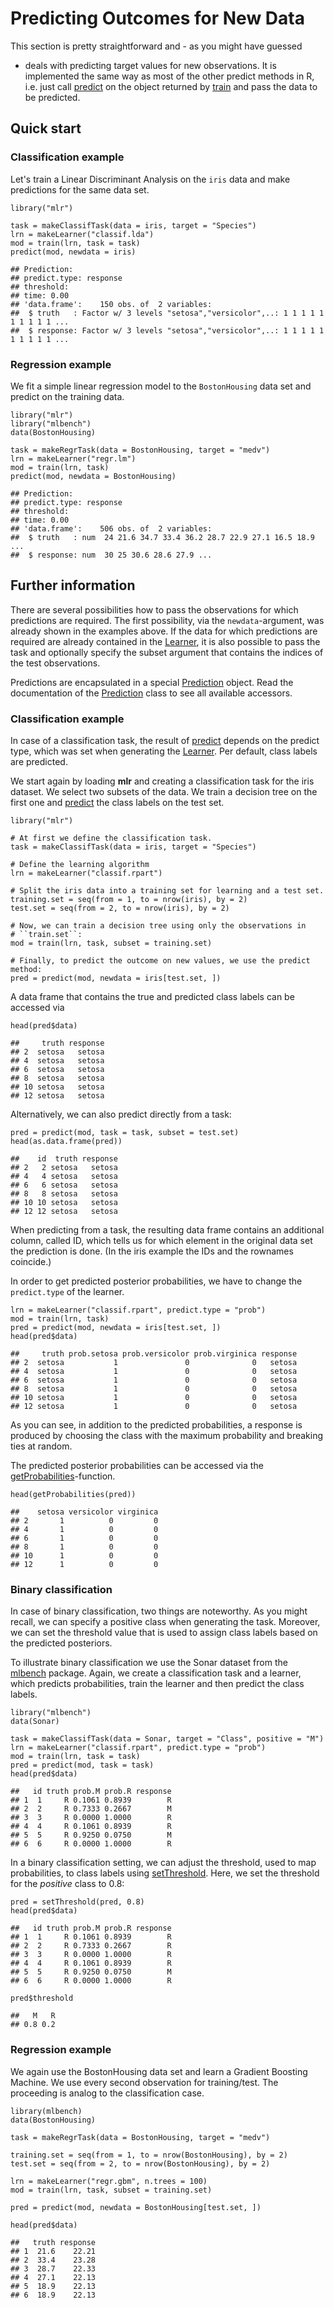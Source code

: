 Predicting Outcomes for New Data
================================

This section is pretty straightforward and - as you might have guessed
- deals with predicting target values for new observations. It is
implemented the same way as most of the other predict methods in R, i.e. just 
call [predict](http://berndbischl.github.io/mlr/man/predict.WrappedModel.html) on the object returned by [train](http://berndbischl.github.io/mlr/man/train.html) and pass the data to be predicted.


Quick start
-----------

### Classification example

Let's train a Linear Discriminant Analysis on the ``iris`` data and make predictions 
for the same data set.


```splus
library("mlr")

task = makeClassifTask(data = iris, target = "Species")
lrn = makeLearner("classif.lda")
mod = train(lrn, task = task)
predict(mod, newdata = iris)
```

```
## Prediction:
## predict.type: response
## threshold: 
## time: 0.00
## 'data.frame':	150 obs. of  2 variables:
##  $ truth   : Factor w/ 3 levels "setosa","versicolor",..: 1 1 1 1 1 1 1 1 1 1 ...
##  $ response: Factor w/ 3 levels "setosa","versicolor",..: 1 1 1 1 1 1 1 1 1 1 ...
```



### Regression example

We fit a simple linear regression model to the ``BostonHousing`` data set and predict
on the training data.


```splus
library("mlr")
library("mlbench")
data(BostonHousing)

task = makeRegrTask(data = BostonHousing, target = "medv")
lrn = makeLearner("regr.lm")
mod = train(lrn, task)
predict(mod, newdata = BostonHousing)
```

```
## Prediction:
## predict.type: response
## threshold: 
## time: 0.00
## 'data.frame':	506 obs. of  2 variables:
##  $ truth   : num  24 21.6 34.7 33.4 36.2 28.7 22.9 27.1 16.5 18.9 ...
##  $ response: num  30 25 30.6 28.6 27.9 ...
```



Further information
-------------------

There are several possibilities how to pass the observations for which 
predictions are required.
The first possibility, via the ``newdata``-argument, was already shown in the 
examples above.
If the data for which predictions are required are already contained in 
the [Learner](http://berndbischl.github.io/mlr/man/makeLearner.html), it is also possible to pass the task and optionally specify 
the subset argument that contains the indices of the test observations.

Predictions are encapsulated in a special [Prediction](http://berndbischl.github.io/mlr/man/Prediction.html) object. Read the
documentation of the [Prediction](http://berndbischl.github.io/mlr/man/Prediction.html) class to see all available
accessors.


### Classification example

In case of a classification task, the result of [predict](http://berndbischl.github.io/mlr/man/predict.WrappedModel.html) depends on 
the predict type, which was set when generating the [Learner](http://berndbischl.github.io/mlr/man/makeLearner.html). Per default, 
class labels are predicted.

We start again by loading **mlr** and creating a classification task for the 
iris dataset. We select two subsets of the data. We train a decision tree on the
first one and [predict](http://berndbischl.github.io/mlr/man/predict.WrappedModel.html) the class labels on the test set.


```splus
library("mlr")

# At first we define the classification task.
task = makeClassifTask(data = iris, target = "Species")

# Define the learning algorithm
lrn = makeLearner("classif.rpart")

# Split the iris data into a training set for learning and a test set.
training.set = seq(from = 1, to = nrow(iris), by = 2)
test.set = seq(from = 2, to = nrow(iris), by = 2)

# Now, we can train a decision tree using only the observations in
# ``train.set``:
mod = train(lrn, task, subset = training.set)

# Finally, to predict the outcome on new values, we use the predict method:
pred = predict(mod, newdata = iris[test.set, ])
```


A data frame that contains the true and predicted class labels can be accessed via


```splus
head(pred$data)
```

```
##     truth response
## 2  setosa   setosa
## 4  setosa   setosa
## 6  setosa   setosa
## 8  setosa   setosa
## 10 setosa   setosa
## 12 setosa   setosa
```


Alternatively, we can also predict directly from a task:


```splus
pred = predict(mod, task = task, subset = test.set)
head(as.data.frame(pred))
```

```
##    id  truth response
## 2   2 setosa   setosa
## 4   4 setosa   setosa
## 6   6 setosa   setosa
## 8   8 setosa   setosa
## 10 10 setosa   setosa
## 12 12 setosa   setosa
```


When predicting from a task, the resulting data frame contains an additional column, 
called ID, which tells us for which element in the original data set the prediction 
is done. 
(In the iris example the IDs and the rownames coincide.)

In order to get predicted posterior probabilities, we have to change the ``predict.type``
of the learner.


```splus
lrn = makeLearner("classif.rpart", predict.type = "prob")
mod = train(lrn, task)
pred = predict(mod, newdata = iris[test.set, ])
head(pred$data)
```

```
##     truth prob.setosa prob.versicolor prob.virginica response
## 2  setosa           1               0              0   setosa
## 4  setosa           1               0              0   setosa
## 6  setosa           1               0              0   setosa
## 8  setosa           1               0              0   setosa
## 10 setosa           1               0              0   setosa
## 12 setosa           1               0              0   setosa
```


As you can see, in addition to the predicted probabilities, a response
is produced by choosing the class with the maximum probability and
breaking ties at random.

The predicted posterior probabilities can be accessed via the [getProbabilities](http://berndbischl.github.io/mlr/man/getProbabilities.html)-function.


```splus
head(getProbabilities(pred))
```

```
##    setosa versicolor virginica
## 2       1          0         0
## 4       1          0         0
## 6       1          0         0
## 8       1          0         0
## 10      1          0         0
## 12      1          0         0
```



### Binary classification

In case of binary classification, two things are noteworthy. As you might recall, 
we can specify a positive class when generating the task. Moreover, we can set the
threshold value that is used to assign class labels based on the predicted 
posteriors.

To illustrate binary classification we use the Sonar dataset from the
[mlbench](http://cran.r-project.org/web/packages/mlbench/index.html) package. Again, we create a classification task and a learner, which 
predicts probabilities, train the learner and then predict the class labels.



```splus
library("mlbench")
data(Sonar)

task = makeClassifTask(data = Sonar, target = "Class", positive = "M")
lrn = makeLearner("classif.rpart", predict.type = "prob")
mod = train(lrn, task = task)
pred = predict(mod, task = task)
head(pred$data)
```

```
##   id truth prob.M prob.R response
## 1  1     R 0.1061 0.8939        R
## 2  2     R 0.7333 0.2667        M
## 3  3     R 0.0000 1.0000        R
## 4  4     R 0.1061 0.8939        R
## 5  5     R 0.9250 0.0750        M
## 6  6     R 0.0000 1.0000        R
```


In a binary classification setting, we can adjust the threshold, used
to map probabilities, to class labels using [setThreshold](http://berndbischl.github.io/mlr/man/setThreshold.html). Here, we set
the threshold for the *positive* class to 0.8:


```splus
pred = setThreshold(pred, 0.8)
head(pred$data)
```

```
##   id truth prob.M prob.R response
## 1  1     R 0.1061 0.8939        R
## 2  2     R 0.7333 0.2667        R
## 3  3     R 0.0000 1.0000        R
## 4  4     R 0.1061 0.8939        R
## 5  5     R 0.9250 0.0750        M
## 6  6     R 0.0000 1.0000        R
```

```splus
pred$threshold
```

```
##   M   R 
## 0.8 0.2
```



### Regression example

We again use the BostonHousing data set and learn a Gradient Boosting
Machine. We use every second observation for training/test. The
proceeding is analog to the classification case.


```splus
library(mlbench)
data(BostonHousing)

task = makeRegrTask(data = BostonHousing, target = "medv")

training.set = seq(from = 1, to = nrow(BostonHousing), by = 2)
test.set = seq(from = 2, to = nrow(BostonHousing), by = 2)

lrn = makeLearner("regr.gbm", n.trees = 100)
mod = train(lrn, task, subset = training.set)

pred = predict(mod, newdata = BostonHousing[test.set, ])

head(pred$data)
```

```
##   truth response
## 1  21.6    22.21
## 2  33.4    23.28
## 3  28.7    22.33
## 4  27.1    22.13
## 5  18.9    22.13
## 6  18.9    22.13
```


